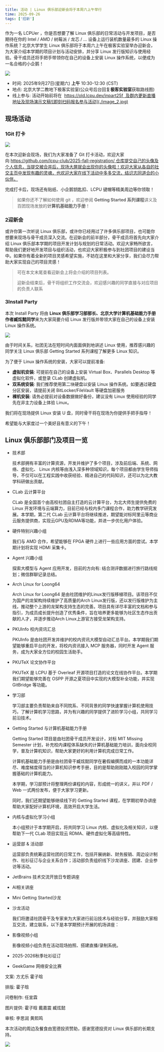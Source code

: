 ```yaml
---
title: 活动 | Linux 俱乐部迎新会将于本周六上午举行
time: 2025-09-26
tags: ['招新']
---
```


作为一名 LCPUer ，你是否想要了解 Linux 俱乐部的日常活动与开发项目，是否期待在你的 Intel / AMD / 树莓派 / 龙芯 / ... 设备上运行装机数量最多的 Linux 操作系统？北京大学学生 Linux 俱乐部将于本周六上午在极客实验室举办迎新会，为大家介绍本学期的项目计划与活动安排，并分享 Linux 发行版知识与使用经验。骨干成员还将手把手带领你在自己的设备上安装 Linux 操作系统，以便成为一名合格的小企鹅！

![](./image_1.jpg)

- 时间: 2025年9月27日(星期六) **上午** 10:30-12:30 (CST)
- 地点: 北京大学二教地下极客实验室(公众号后台回复**极客实验室**获取路线图)
- 线上参与: 活动开始前将在  https://old.lcpu.dev/inpart25f  及群内更新直播地址及现场演示文稿![即刻扫码报名参与活动](./image_2.jpg)

## 现场活动

### 1Git 打卡

![](./image_3.jpg)

在本次迎新会现场，我们为大家准备了 Git 打卡活动，欢迎大家向 https://github.com/lcpu-club/2025-fall-registration/ 仓库提交自己的头像及个人信息，当提交被合并后，现场大屏就会出现你的头像啦！欢迎大家从各自的社交主页中发现有趣的灵魂，也欢迎大家在线下活动中多多交流，结识志同道合的小伙伴。

完成打卡后，现场还有贴纸、小企鹅钥匙扣、LCPU 键帽等精美周边等你领取！

> 如果你还不了解如何使用 git ，欢迎参阅 **Getting Started 系列课程**讲义及百团现场发放的**计算机基础能力手册**！

### 2迎新会

或许你第一次听说 Linux 俱乐部，或许你已经用过了许多俱乐部项目，也可能你想要来现场与骨干成员深入交流。在迎新会的前半部分，骨干成员将首先向大家介绍 Linux 俱乐部本学期的项目开发计划与规划的日常活动。欢迎大家畅所欲言，帮助我们更好地开发项目与组织活动，也欢迎大家积极参与到社团项目的建设当中。如果你有着全新的项目灵感希望实施，不妨在这里和大家分享，我们会尽力帮助大家实现自己的项目灵感！

> 可在本文末尾查看迎新会上将会介绍的项目列表。
>
> 迎新会结束后，骨干将组织工作交流会，欢迎感兴趣的同学直接与对应项目的负责人联系

### 3Install Party

本次 Install Party 将由 **Linux 俱乐部学习部部长、北京大学计算机基础能力手册作者臧炫懿同学**来为大家简要介绍 Linux 发行版并带领大家在自己的设备上安装 Linux 操作系统。

![](./image_4.jpg)

由于时间关系，社团无法在短时间内面面俱到地讲述 Linux 使用，推荐感兴趣的同学关注 Linux 俱乐部 Getting Started 系列课程了解更多 Linux 知识。

为了便于 Linux 操作系统的安装，大家可以提前准备:

- **虚拟机安装**: 可提前在自己的设备上安装 Virtual Box、Parallels Desktop 等虚拟化软件，或登录 CLab 创建虚拟机。
- **双系统安装**: 我们推荐使用第二块硬盘以安装 Linux 操作系统。如要通过硬盘分区安装，请提前关闭 BitLocker/FileVault 等硬盘加密服务
- **裸机安装**: 请务必提前对设备数据做好备份，建议没有 Linux 使用经验的同学先在非主力设备上体验 Linux。

我们将在现场提供 Linux 安装 U 盘，同时骨干将在现场为你提供手把手指导！

希望能与大家度过一个美好且有意义的下午！

## Linux 俱乐部部门及项目一览

- 技术部

  技术部拥有丰富的计算资源，开发并维护了多个项目，涉及前后端、系统、网络、虚拟化、 Linux 内核等由浅入深多种领域知识，每个项目都由学生导师指导，不仅可以在工程实践中收获经验、精进自己的代码知识，还可以为北大教学科研做出贡献。

- CLab 云计算平台

  CLab 是全国首个由高校社团自主打造的云计算平台，为北大师生提供免费的 Linux 开发环境与云端算力，目前已经与校内多门课程合作，助力教学研究发展。本学期，第二代 CLab 云计算平台将继续推进，期望能对标阿里云等商业云服务提供商，实现云GPU及RDMA等功能，并进一步优化用户体验。

- 硬件特别兴趣小组

  我们与 AMD 合作，希望能够在 FPGA 硬件上进行一些应用方面的尝试。本学期计划将实现 HDMI 采集卡。

- Agent 兴趣小组

  探索大模型与 Agent 应用开发，目前的方向有: 结合测评数据进行旅行路线规划；微信群聊记录总结。

- Arch Linux for Loong64

  Arch Linux for Loong64 是由社团维护的Linux发行版移植项目。该项目不仅为国产的龙架构持续维护了高质量的Arch Linux发行版，还以发行版维护为主线，推动整个上游的龙架构支持生态的完善。项目具有详尽丰富的文档和参与指引，为成员成长提升创造了优秀条件，旨在培养更多能够为社区生态作出贡献的人才，并逐步推动Arch Linux上游官方接受龙架构支持。

- PKUInfo 校内资讯汇总

  PKUInfo 是由社团开发并维护的校内资讯大模型自动汇总平台。本学期我们期望能够重启平台的开发，将校内资讯接入 MCP 服务器，同时开发 Agent 服务，成为大家全方位的校园生活助手。

- PKUTeX 论文协作平台

  PKUTeX 是 LCPU 基于 Overleaf 开源项目打造的论文在线协作平台。本学期我们期望能够完善在 OSPP 开源之夏项目中实现的大模型补全功能，并实现 GitBridge 等功能。

- 学习部

  学习部主要负责帮助来自不同院系、不同背景的同学快速掌握计算机使用技巧，了解计算机学习思路，并为有兴趣的同学提供了进阶学习小组，共同学习前沿技术。

- Getting Started 与计算机基础能力手册

  Getting Started 项目是由社团骨干成员开发设计，对标 MIT Missing Semester 计划，补充校内课程体系缺失的计算机基础能力培训，面向全校同学，普及计算机知识，帮助大家更好的利用计算机完成日常工作。

  计算机基础能力手册是由社团骨干臧炫懿同学在暑假编撰而成的一本功能详尽、难度梯度得当的计算机知识参考手册，目的是帮助刚刚踏入校园的同学掌握基础的计算机能力。

  本学期，学习部预计将整理两份课程的内容，形成统一的讲义，并以 PDF / Web 一式两份发布，便于大家学习更新。

  同时，我们还期望能够继续线下的 Getting Started 课程，在学期初举办讲座帮助大家配好计算机环境，高效开启大学生活。

- 内核与虚拟化学习小组

  本小组预计于本学期开启，将共同学习 Linux 内核、虚拟化及相关知识，以便帮助下一代 CLab 项目实现云 RDMA、硬件虚拟化等高级特性。

- 运营部 & 活动部

  运营部负责统筹运营社团的日常工作，包括开展纳新、财务报销、周边设计制作、社衫征订与企业关系合作；活动部负责组织线下沙龙讲座、团建、企业参访等活动。

- JetBrains 技术交流开放日专题讲座
- AI相关讲座
- Mini Getting Started沙龙

- 沙龙活动

  我们将邀请社团骨干及专家来为大家进行前沿技术与经验分享，并鼓励大家相互交流，建立联系，以下是本学期预计开展的机场讲座：

- 影像视频小组

  影像视频小组负责在活动现场拍照、搭建直播/录制系统。

- 2025-2026秋季社衫征订
- GeekGame 网络安全比赛

文案: 方尤乐 霍子晗

排版: 霍子晗

问卷制作: 任宣霖

图片提供: 霍子晗 戴嘉震 臧炫懿

审核: 李思润 黄熙鸣

本次活动的周边及餐食由宽德投资赞助，感谢宽德投资对 Linux 俱乐部的长期支持。

![](./image_5.png)
